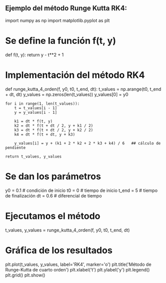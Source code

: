 ## Ejemplo del método Runge Kutta RK4:

import numpy as np
import matplotlib.pyplot as plt

# Se define la función f(t, y)
def f(t, y):
    return y - t**2 + 1

# Implementación  del método RK4
def runge_kutta_4_orden(f, y0, t0, t_end, dt):
    t_values = np.arange(t0, t_end + dt, dt)
    y_values = np.zeros(len(t_values))
    y_values[0] = y0

    for i in range(1, len(t_values)):
        t = t_values[i - 1]
        y = y_values[i - 1]
        
        k1 = dt * f(t, y)
        k2 = dt * f(t + dt / 2, y + k1 / 2)
        k3 = dt * f(t + dt / 2, y + k2 / 2)
        k4 = dt * f(t + dt, y + k3)

        y_values[i] = y + (k1 + 2 * k2 + 2 * k3 + k4) / 6   ## cálculo de pendiente

    return t_values, y_values

# Se dan los parámetros
y0 = 0.1     # condición de inicio 
t0 = 0       # tiempo de inicio
t_end = 5    # tiempo de finalización
dt = 0.6     # diferencial de tiempo 

# Ejecutamos el método
t_values, y_values = runge_kutta_4_orden(f, y0, t0, t_end, dt)

# Gráfica de los resultados
plt.plot(t_values, y_values, label='RK4', marker='o')
plt.title('Método de Runge-Kutta de cuarto orden')
plt.xlabel('t')
plt.ylabel('y')
plt.legend()
plt.grid()
plt.show()

